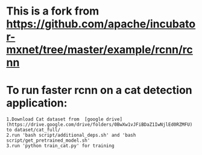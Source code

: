 # This is a fork from https://github.com/apache/incubator-mxnet/tree/master/example/rcnn/rcnn

# To run faster rcnn on a cat detection application:
    1.Download Cat dataset from  [google drive](https://drive.google.com/drive/folders/0BwXw1vJFiBDaZ1IwNjlEd0RZMFU) to dataset/cat_full/
    2.run 'bash script/additional_deps.sh' and 'bash script/get_pretrained_model.sh'
    3.run 'python train_cat.py' for training